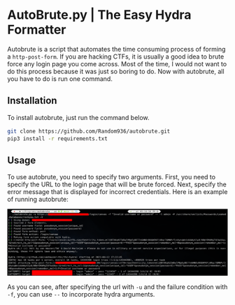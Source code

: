 # AutoBrute.py | The Easy Hydra Formatter

Autobrute is a script that automates the time consuming process of forming a `http-post-form`. If you are hacking CTFs, it is usually a good idea to brute force any login page you come across. Most of the time, I would not want to do this process because it was just so boring to do. Now with autobrute, all you have to do is run one command.

## Installation
To install autobrute, just run the command below.
```bash
git clone https://github.com/Random936/autobrute.git
pip3 install -r requirements.txt
```

## Usage
To use autobrute, you need to specify two arguments. First, you need to specify the URL to the login page that will be brute forced. Next, specify the error message that is displayed for incorrect credentials. Here is an example of running autobrute:

![demonstration](img/demonstration.png)

As you can see, after specifying the url with `-u` and the failure condition with `-f`, you can use `--` to incorporate hydra arguments. 
